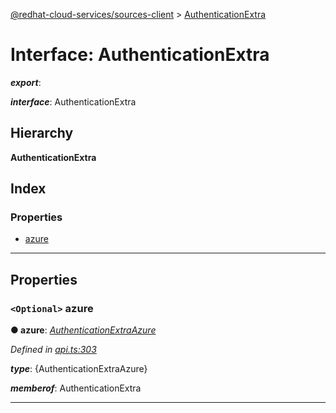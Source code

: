 [@redhat-cloud-services/sources-client](../README.md) > [AuthenticationExtra](../interfaces/authenticationextra.md)

# Interface: AuthenticationExtra

*__export__*: 

*__interface__*: AuthenticationExtra

## Hierarchy

**AuthenticationExtra**

## Index

### Properties

* [azure](authenticationextra.md#azure)

---

## Properties

<a id="azure"></a>

### `<Optional>` azure

**● azure**: *[AuthenticationExtraAzure](authenticationextraazure.md)*

*Defined in [api.ts:303](https://github.com/RedHatInsights/javascript-clients/blob/master/packages/sources/api.ts#L303)*

*__type__*: {AuthenticationExtraAzure}

*__memberof__*: AuthenticationExtra

___

